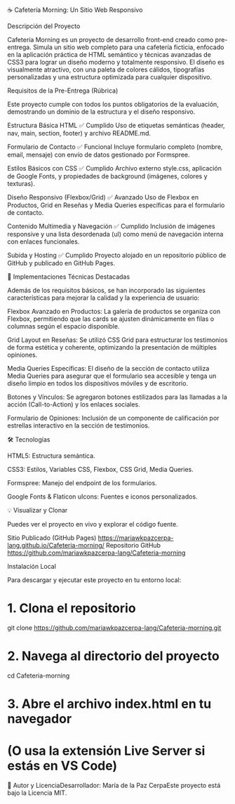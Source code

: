 ☕ Cafetería Morning: Un Sitio Web Responsivo

Descripción del Proyecto

Cafetería Morning es un proyecto de desarrollo front-end creado como pre-entrega. Simula un sitio web completo para una cafetería ficticia, enfocado en la aplicación práctica de HTML semántico y técnicas avanzadas de CSS3 para lograr un diseño moderno y totalmente responsivo.
El diseño es visualmente atractivo, con una paleta de colores cálidos, tipografías personalizadas y una estructura optimizada para cualquier dispositivo.

Requisitos de la Pre-Entrega (Rúbrica)

Este proyecto cumple con todos los puntos obligatorios de la evaluación, demostrando un dominio de la estructura y el diseño responsivo.

Estructura Básica HTML              ✅ Cumplido      Uso de etiquetas semánticas (header, nav, main, section, footer) y archivo README.md.

Formulario de Contacto              ✅ Funcional     Incluye formulario completo (nombre, email, mensaje) con envío de datos gestionado por Formspree.

Estilos Básicos con CSS             ✅ Cumplido      Archivo externo style.css, aplicación de Google Fonts, y propiedades de background (imágenes, colores y texturas).

Diseño Responsivo (Flexbox/Grid)    ✅ Avanzado      Uso de Flexbox en Productos, Grid en Reseñas y Media Queries específicas para el formulario de contacto.

Contenido Multimedia y Navegación   ✅ Cumplido     Inclusión de imágenes responsive y una lista desordenada (ul) como menú de navegación interna con enlaces funcionales.

Subida y Hosting                    ✅ Cumplido      Proyecto alojado en un repositorio público de GitHub y publicado en GitHub Pages.


🚀 Implementaciones Técnicas Destacadas

Además de los requisitos básicos, se han incorporado las siguientes características para mejorar la calidad y la experiencia de usuario:

Flexbox Avanzado en Productos: La galería de productos se organiza con Flexbox, 
permitiendo que las cards se ajusten dinámicamente en filas o columnas según el espacio disponible.

Grid Layout en Reseñas: Se utilizó CSS Grid para estructurar los testimonios de forma estética y coherente, optimizando la presentación de múltiples opiniones.

Media Queries Específicas: El diseño de la sección de contacto utiliza Media Queries para asegurar que el formulario sea accesible y tenga un diseño limpio en todos los dispositivos móviles y de escritorio.

Botones y Vínculos: Se agregaron botones estilizados para las llamadas a la acción (Call-to-Action) y los enlaces sociales. 

Formulario de Opiniones: Inclusión de un componente de calificación por estrellas interactivo en la sección de testimonios.


🛠️ Tecnologías

HTML5: Estructura semántica.

CSS3: Estilos, Variables CSS, Flexbox, CSS Grid, Media Queries.

Formspree: Manejo del endpoint de los formularios.

Google Fonts & Flaticon uIcons: Fuentes e iconos personalizados.


💡 Visualizar y Clonar

Puedes ver el proyecto en vivo y explorar el código fuente.

Sitio Publicado (GitHub Pages)		https://mariawkpazcerpa-lang.github.io/Cafeteria-morning/
Repositorio GitHub					https://github.com/mariawkpazcerpa-lang/Cafeteria-morning

Instalación Local

Para descargar y ejecutar este proyecto en tu entorno local:
# 1. Clona el repositorio
git clone https://github.com/mariawkpazcerpa-lang/Cafeteria-morning.git

# 2. Navega al directorio del proyecto
cd Cafeteria-morning

# 3. Abre el archivo index.html en tu navegador
# (O usa la extensión Live Server si estás en VS Code)
📜 Autor y LicenciaDesarrollador: María de la Paz CerpaEste proyecto está bajo la Licencia MIT.
